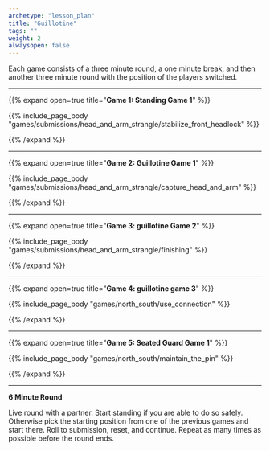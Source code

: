 ```yaml
--- 
archetype: "lesson_plan" 
title: "Guillotine"
tags: ""
weight: 2
alwaysopen: false 
---
```




Each game consists of a three minute round, a one minute break, and then another three minute round with the position of the players switched. 

---
{{% expand open=true title="**Game 1: Standing Game 1**" %}}

{{% include_page_body "games/submissions/head_and_arm_strangle/stabilize_front_headlock" %}}

{{% /expand %}}

---
{{% expand open=true title="**Game 2: Guillotine Game 1**" %}}

{{% include_page_body "games/submissions/head_and_arm_strangle/capture_head_and_arm" %}}

{{% /expand %}}

---
{{% expand open=true title="**Game 3: guillotine Game 2**" %}}

{{% include_page_body "games/submissions/head_and_arm_strangle/finishing" %}}

{{% /expand %}}

---
{{% expand open=true title="**Game 4: guillotine game 3**" %}}

{{% include_page_body "games/north_south/use_connection" %}}

{{% /expand %}}

---
{{% expand open=true title="**Game 5: Seated Guard Game 1**" %}}


{{% include_page_body "games/north_south/maintain_the_pin" %}}

{{% /expand %}}

---
**6 Minute Round**

Live round with a partner. Start standing if you are able to do so safely. Otherwise pick the starting position from one of the previous games and start there. Roll to submission, reset, and continue. Repeat as many times as possible before the round ends. 



